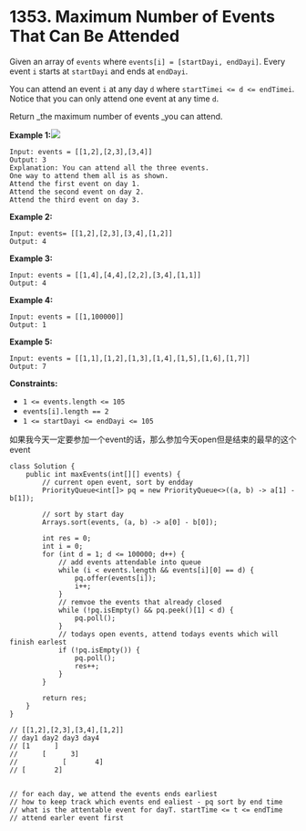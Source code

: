 # 1353. Maximum Number of Events That Can Be Attended

Given an array of `events` where `events[i] = [startDayi, endDayi]`. Every event `i` starts at `startDayi` and ends at `endDayi`.

You can attend an event `i` at any day `d` where `startTimei <= d <= endTimei`. Notice that you can only attend one event at any time `d`.

Return _the maximum number of events _you can attend.

**Example 1:**![](https://assets.leetcode.com/uploads/2020/02/05/e1.png)

```
Input: events = [[1,2],[2,3],[3,4]]
Output: 3
Explanation: You can attend all the three events.
One way to attend them all is as shown.
Attend the first event on day 1.
Attend the second event on day 2.
Attend the third event on day 3.
```

**Example 2:**

```
Input: events= [[1,2],[2,3],[3,4],[1,2]]
Output: 4
```

**Example 3:**

```
Input: events = [[1,4],[4,4],[2,2],[3,4],[1,1]]
Output: 4
```

**Example 4:**

```
Input: events = [[1,100000]]
Output: 1
```

**Example 5:**

```
Input: events = [[1,1],[1,2],[1,3],[1,4],[1,5],[1,6],[1,7]]
Output: 7
```

**Constraints:**

* `1 <= events.length <= 105`
* `events[i].length == 2`
* `1 <= startDayi <= endDayi <= 105`

如果我今天一定要参加一个event的话，那么参加今天open但是结束的最早的这个event

```
class Solution {
    public int maxEvents(int[][] events) {
        // current open event, sort by endday
        PriorityQueue<int[]> pq = new PriorityQueue<>((a, b) -> a[1] - b[1]); 
        
        // sort by start day
        Arrays.sort(events, (a, b) -> a[0] - b[0]);
        
        int res = 0;
        int i = 0;
        for (int d = 1; d <= 100000; d++) {
            // add events attendable into queue
            while (i < events.length && events[i][0] == d) {
                pq.offer(events[i]);
                i++;
            }
            // remvoe the events that already closed
            while (!pq.isEmpty() && pq.peek()[1] < d) {
                pq.poll();
            }
            // todays open events, attend todays events which will finish earlest
            if (!pq.isEmpty()) {
                pq.poll();
                res++;
            }
        }
        
        return res;
    }
}

// [[1,2],[2,3],[3,4],[1,2]]
// day1 day2 day3 day4
// [1      ]
//      [      3]
//           [       4]
// [       2]    


// for each day, we attend the events ends earliest
// how to keep track which events end ealiest - pq sort by end time
// what is the attentable event for dayT. startTime <= t <= endTime
// attend earler event first
```
